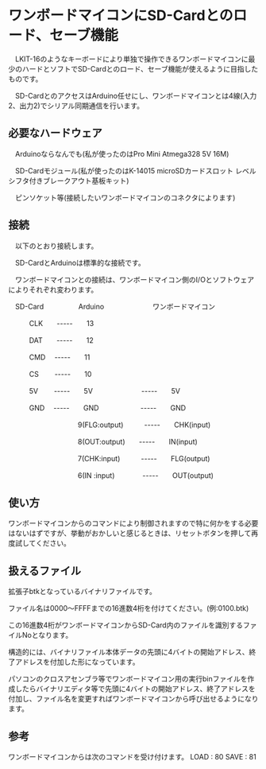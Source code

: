 # ワンボードマイコンにSD-Cardとのロード、セーブ機能

　LKIT-16のようなキーボードにより単独で操作できるワンボードマイコンに最少のハードとソフトでSD-Cardとのロード、セーブ機能が使えるように目指したものです。

　SD-CardとのアクセスはArduino任せにし、ワンボードマイコンとは4線(入力2、出力2)でシリアル同期通信を行います。


## 必要なハードウェア

　Arduinoならなんでも(私が使ったのはPro Mini Atmega328 5V 16M)
 
　SD-Cardモジュール(私が使ったのはK-14015 microSDカードスロット レベルシフタ付きブレークアウト基板キット)
 
　ピンソケット等(接続したいワンボードマイコンのコネクタによります)
 
## 接続
　以下のとおり接続します。
 
　SD-CardとArduinoは標準的な接続です。
 
　ワンボードマイコンとの接続は、ワンボードマイコン側のI/Oとソフトウェアによりそれぞれ変わります。
 
　SD-Card　　　　　Arduino　　　　　　　ワンボードマイコン

　　　CLK　　-----　　13
   
　　　DAT　　-----　　12
   
　　　CMD　 -----　　11
   
　　　CS　　 -----　　10
   
　　　5V　　 -----　　5V　　　　　　　-----　　5V
   
　　　GND　 -----　　GND　　　　　　-----　　GND
   
　　　　　　　　　　9(FLG:output)　　　-----　　CHK(input)
             
　　　　　　　　　　8(OUT:output)　　-----　　IN(input)
                
　　　　　　　　　　7(CHK:input)　　　-----　　FLG(output)
                
　　　　　　　　　　6(IN :input)　　　　-----　　OUT(output)
                

## 使い方
 ワンボードマイコンからのコマンドにより制御されますので特に何かをする必要はないはずですが、挙動がおかしいと感じるときは、リセットボタンを押して再度試してください。

## 扱えるファイル
 拡張子btkとなっているバイナリファイルです。
 
 ファイル名は0000～FFFFまでの16進数4桁を付けてください。(例:0100.btk)
 
 この16進数4桁がワンボードマイコンからSD-Card内のファイルを識別するファイルNoとなります。
 
 構造的には、バイナリファイル本体データの先頭に4バイトの開始アドレス、終了アドレスを付加した形になっています。
 
 パソコンのクロスアセンブラ等でワンボードマイコン用の実行binファイルを作成したらバイナリエディタ等で先頭に4バイトの開始アドレス、終了アドレスを付加し、ファイル名を変更すればワンボードマイコンから呼び出せるようになります。

## 参考
 ワンボードマイコンからは次のコマンドを受け付けます。
 LOAD : 80
 SAVE : 81
